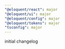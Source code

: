 ```yaml
---
"@eloquent/react": major
"@eloquent/ui": major
"@eloquent/config": major
"@eloquent/tokens": major
"tsconfig": major
---
```


initial changelog
